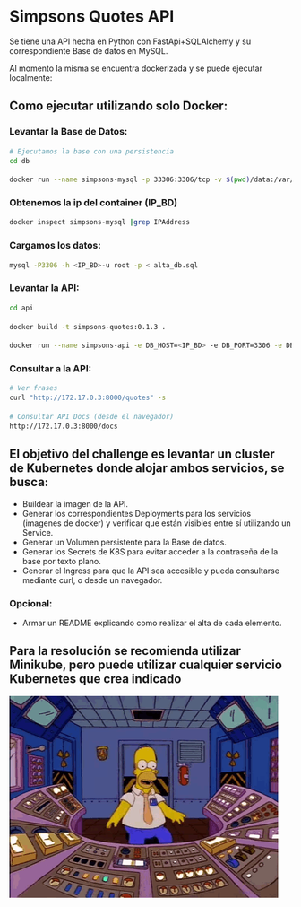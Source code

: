 # Simpsons Quotes API

Se tiene una API hecha en Python con FastApi+SQLAlchemy y su correspondiente Base de datos en MySQL.

Al momento la misma se encuentra dockerizada y se puede ejecutar localmente:

## Como ejecutar utilizando solo Docker:

### Levantar la Base de Datos:

```bash
# Ejecutamos la base con una persistencia
cd db

docker run --name simpsons-mysql -p 33306:3306/tcp -v $(pwd)/data:/var/lib/mysql -e MYSQL_ROOT_PASSWORD=Password123 -d mysql:8.0.29
```

### Obtenemos la ip del container (IP_BD)

```bash
docker inspect simpsons-mysql |grep IPAddress
```

### Cargamos los datos:

```bash
mysql -P3306 -h <IP_BD>-u root -p < alta_db.sql
```

### Levantar la API:

```bash
cd api

docker build -t simpsons-quotes:0.1.3 .

docker run --name simpsons-api -e DB_HOST=<IP_BD> -e DB_PORT=3306 -e DB_USER=root -e DB_PASS=Password123 simpsons-quotes:0.1.3
```

### Consultar a la API:

```bash
# Ver frases
curl "http://172.17.0.3:8000/quotes" -s

# Consultar API Docs (desde el navegador)
http://172.17.0.3:8000/docs
```

## El objetivo del challenge es levantar un cluster de Kubernetes donde alojar ambos servicios, se busca:

* Buildear la imagen de la API.
* Generar los correspondientes Deployments para los servicios (imagenes de docker) y verificar que están visibles entre sí utilizando un Service.
* Generar un Volumen persistente para la Base de datos.
* Generar los Secrets de K8S para evitar acceder a la contraseña de la base por texto plano.
* Generar el Ingress para que la API sea accesible y pueda consultarse mediante curl, o desde un navegador.

### Opcional:

* Armar un README explicando como realizar el alta de cada elemento.

## Para la resolución se recomienda utilizar Minikube, pero puede utilizar cualquier servicio Kubernetes que crea indicado

![homer-console](images/homer-simpson.gif)
